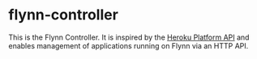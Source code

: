 # flynn-controller

This is the Flynn Controller. It is inspired by the [Heroku Platform
API](https://devcenter.heroku.com/articles/platform-api-reference) and enables
management of applications running on Flynn via an HTTP API.
